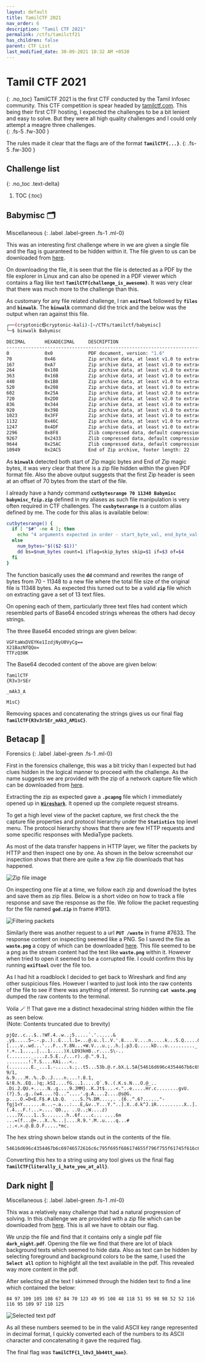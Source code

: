 ```yaml
---
layout: default
title: TamilCTF 2021
nav_order: 6
description: "Tamil CTF 2021"
permalink: /ctfs/tamilctf21
has_children: false
parent: CTF List
last_modified_date: 30-09-2021 10:32 AM +0530
---
```


# Tamil CTF 2021
{: .no_toc}
TamilCTF 2021 is the first CTF conducted by the Tamil Infosec community. This CTF competition is spear headed
by [tamilctf.com][1]. This being their first CTF hosting, I expected the challenges to be a bit lenient and 
easy to solve. But they were all high quality challenges and I could only attempt a meagre three challenges.   
{: .fs-5 .fw-300 }

The rules made it clear that the flags are of the format **`TamilCTF{...}`**.
{: .fs-5 .fw-300 }

## Challenge list
{: .no_toc .text-delta}

1. TOC
{:toc}


## Babymisc 🗂
Miscellaneous
{: .label .label-green .fs-1 .ml-0}

This was an interesting first challenge where in we are given a single file and the flag is guaranteed to be 
hidden within it. The file given to us can be downloaded from [here][2].  

On downloading the file, it is seen that the file is detected as a PDF by the file explorer in Linux and can also
be opened in a PDF viewer which contains a flag like text **`TamilCTF{challenge_is_awesome}`**. It was very clear
that there was much more to the challenge than this.  

As customary for any file related challenge, I ran **`exiftool`** followed by **`files`** and **`binwalk`**. The
**`binwalk`** command did the trick and the below was the output when ran against this file.  
```sh
┌──(cryptonic㉿cryptonic-kali)-[~/CTFs/tamilctf/babymisc]
└─$ binwalk Babymisc 

DECIMAL       HEXADECIMAL     DESCRIPTION
--------------------------------------------------------------------------------
0             0x0             PDF document, version: "1.6"
70            0x46            Zip archive data, at least v1.0 to extract, compressed size: 29, uncompressed size: 29, name: 10.pdf.txt
167           0xA7            Zip archive data, at least v1.0 to extract, compressed size: 29, uncompressed size: 29, name: 11.pdf.txt
264           0x108           Zip archive data, at least v1.0 to extract, compressed size: 31, uncompressed size: 31, name: 12.pdf.txt
363           0x16B           Zip archive data, at least v1.0 to extract, compressed size: 9, uncompressed size: 9, name: 13.pdf.txt
440           0x1B8           Zip archive data, at least v1.0 to extract, compressed size: 13, uncompressed size: 13, name: 1.pdf.txt
520           0x208           Zip archive data, at least v1.0 to extract, compressed size: 15, uncompressed size: 15, name: 2.pdf.txt
602           0x25A           Zip archive data, at least v2.0 to extract, compressed size: 51, uncompressed size: 54, name: 3.pdf.txt
720           0x2D0           Zip archive data, at least v2.0 to extract, compressed size: 49, uncompressed size: 52, name: 4.pdf.txt
836           0x344           Zip archive data, at least v1.0 to extract, compressed size: 17, uncompressed size: 17, name: 5.pdf.txt
920           0x398           Zip archive data, at least v1.0 to extract, compressed size: 36, uncompressed size: 36, name: 6.pdf.txt
1023          0x3FF           Zip archive data, at least v1.0 to extract, compressed size: 42, uncompressed size: 42, name: 7.pdf.txt
1132          0x46C           Zip archive data, at least v1.0 to extract, compressed size: 48, uncompressed size: 48, name: 8.pdf.txt
1247          0x4DF           Zip archive data, at least v1.0 to extract, compressed size: 13, uncompressed size: 13, name: 9.pdf.txt
2296          0x8F8           Zlib compressed data, default compression
9267          0x2433          Zlib compressed data, default compression
9644          0x25AC          Zlib compressed data, default compression
10949         0x2AC5          End of Zip archive, footer length: 22
```  

As **`binwalk`** detected both start of Zip magic bytes and End of Zip magic bytes, it was very clear that there is 
a zip file hidden within the given PDF format file. Also the above output suggests that the first Zip header is seen
at an offset of 70 bytes from the start of the file.  

I already have a handy command **`cutbytesrange 70 11348 Babymisc babymisc_fzip.zip`** defined in my aliases as such
file manipulation is very often required in CTF challenges. The **`cusbytesrange`** is a custom alias defined by me.
The code for this alias is available below:
```sh
cutbytesrange() {
  if [ "$#" -ne 4 ]; then
    echo "4 arguments expected in order - start_byte_val, end_byte_val(excluding), input_file, op_file"
  else
    num_bytes="$(($2-$1))"
    dd bs=$num_bytes count=1 iflag=skip_bytes skip=$1 if=$3 of=$4
  fi
}
```  

The function basically uses the **`dd`** command and rewrites the range of bytes from 70 - 11348 to a new file where
the total file size of the original file is 11348 bytes. As expected this turned out to be a valid **`zip`** file 
which on extracting gave a set of 13 text files.  

On opening each of them, particularly three text files had content which resembled parts of Base64 encoded strings 
whereas the others had decoy strings.  

The three Base64 encoded strings are given below:  
```text
VGFtaWxDVEYKe1IzdjNyU0VyCg==
X21BazNfQQo=
TTFzQ30K
```  

The Base64 decoded content of the above are given below: 
```text
TamilCTF
{R3v3rSEr

_mAk3_A

M1sC}
```  

Removing spaces and concatenating the strings gives us our final flag **`TamilCTF{R3v3rSEr_mAk3_AM1sC}`**.  


## Betacap 🦈
Forensics
{: .label .label-green .fs-1 .ml-0}

First in the forensics challenge, this was a bit tricky than I expected but had clues hidden in the
logical manner to proceed with the challenge. As the name suggests we are provided with the zip of
a network capture file which can be downloaded from [here][3].  

Extracting the zip as expected gave a **`.pcapng`** file which I immediately opened up in 
[**`Wireshark`**][4]. It opened up the complete request streams.  

To get a high level view of the packet capture, we first check the the capture file properties and
protocol hierarchy under the **`Statistics`** top level menu. The protocol hierarchy shows that there
are few HTTP requests and some specific responses with MediaType packets.  

As most of the data transfer happens in HTTP layer, we filter the packets by HTTP and then inspect one
by one. As shown in the below screenshot our inspection shows that there are quite a few zip file downloads
that has happened.  

![Zip file image][5]

On inspecting one file at a time, we follow each zip and download the bytes and save them as zip files. Below
is a short video on how to track a file response and save the response as the file. We follow the packet
requesting for the file named **`god.zip`** in frame #1913.  

![Filtering packets][6]  

Similarly there was another request to a url **`PUT /waste`** in frame #7633. The response content on inspecting
seemed like a PNG. So I saved the file as **`waste.png`** a copy of which can be downloaded [here][7]. This file
seemed to be a png as the stream content had the text like **`waste.png`** within it. However when tried to open
it seemed to be a corrupted file. I could confirm this by running **`exiftool`** over the file too.  

As I had hit a roadblock I decided to get back to Wireshark and find any other suspicious files. However I wanted
to just look into the raw contents of the file to see if there was anything of interest. So running **`cat waste.png`**
dumped the raw contents to the terminal.  

Voila 🪄 !! That gave me a distinct hexadecimal string hidden within the file as seen below.  
(Note: Contents truncated due to brevity)  
```text
pjQz..c...$..!WF.4..w..;5.....`.'......&
.y$.....5~.-.p..)..E...l.1=...@.u..l..V.'.8....V....n.....k...S.Q.....&..........z.N..[....v..wd...'...F...Y.8N...+W.V...u.;..h.|.p3.Q.....kD...u.........._..}..@3....2.tB..G.N.D.....5.n.+6[B."^h.....F7.9...mp4$.Ep.6..F...O...!.N...W..Sn......]..b..9=...8...s....W	!.+..1...,.|...1.....)X.LD93kHB..r....S\-..(........_....z.5.E../...r)..@.".9.1,
........!.T.S....KAi...<..(........E._...1.-.....s.;..t5...53b.@.r.bX.L.5A{54616d696c4354467b6c69746572616c6c795f695f686174655f796f755f61745f616c6c7d0a}....6..y...L1....GFh.S.@.r.bX.L\q.`....Oq'...uE.....".4DZr.bX.L|....,.EaU.h..Ff..o.....O..R.!
9/1,
&.9....M..%..D..J....n....!.8.1,
&!8.h..EQ..)q;.kSI....fG...1.....Q`.9..(.K.s.N...O.@_..	.Di.2.QU.+.....N..g....9.JMM}..K.Jt$....<."..e.....Hr.c........gvU.(?}.5..g..(w4....!Q...^....'.g.A....2....@s@G.	p....O.=D<E.F$.#.Lb.Q.	...S.?%.DM....,. .{6..^.6?......"-fgj1<Y.......m...~.a...:...E,&v..Y...Y."..].X..d.k^J.iR..........X..].....p.i...G..(.4...F.!...>....`Q0.,. ..U..;W....z)	....7X....1..S........h..6f....c... ....6m
...=(f...@+...X..%...|....R.9.'.M..u....q...#
.:.<.>.@.B.D.F.....*mc.
```  

The hex string shown below stands out in the contents of the file.
```text
54616d696c4354467b6c69746572616c6c795f695f686174655f796f755f61745f616c6c7d0a
```

Converting this hex to a string using any tool gives us the final flag **`TamilCTF{literally_i_hate_you_at_all}`**.  


## Dark night 🦇
Miscellaneous
{: .label .label-green .fs-1 .ml-0}

This was a relatively easy challenge that had a natural progression of solving. In this challenge we are provided
with a zip file which can be downloaded from [here][8]. This is all we have to obtain our flag.  

We unzip the file and find that it contains only a single pdf file **`dark_night.pdf`**. Opening the file we
find that there are lot of black background texts which seemed to hide data. Also as text can be hidden by
selecting foreground and background colors to be the same, I used the **`Select all`** option to highlight all the
text available in the pdf. This revealed way more content in the pdf.  

After selecting all the text I skimmed through the hidden text to find a line which contained the below:  
```text
84 97 109 105 108 67 84 70 123 49 95 108 48 118 51 95 98 98 52 52 116 116 95 109 97 110 125
```  

![Selected text pdf][9]  

As all these numbers seemed to be in the valid ASCII key range represented in decimal format, I quickly converted 
each of the numbers to its ASCII character and concatenating it gave the required flag.  

The final flag was **`TamilCTF{1_l0v3_bb44tt_man}`**.


[1]: https://tamilctf.com/
[2]: https://mega.nz/file/BtwVwQ4C#zOKDQkVZMrwXJPq629vTE4ngwdQl21YJMUOc3b2Vf6I
[3]: https://mega.nz/file/AkxnjAiJ#Qn5ftyG-vwcFM4MuhkvGH15E1etVq9iCtDHarAF2mvA
[4]: ../ctftools/wireshark
[5]: https://gcdn.pbrd.co/images/cy2qgQeeNYep.png?o=1
[6]: https://gcdn.pbrd.co/images/0EawEE1tqYWd.gif?o=1
[7]: https://mega.nz/file/d8gGDIIA#n9YLPtxzyZbwoN8yboZoNmTiyTFn-tglZXCe_mBwgaM
[8]: https://mega.nz/file/805GkSiZ#8ZZc936VgLRNImF9jHsWaiAAzJqZYQB3QDtk6eNCB6E
[9]: https://gcdn.pbrd.co/images/x5s6pDvonNsf.png?o=1